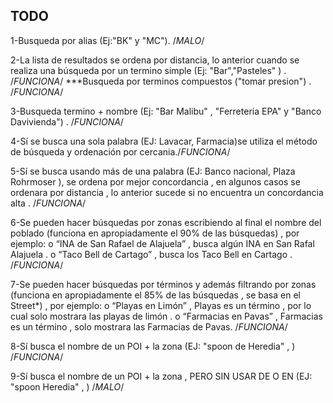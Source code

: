 TODO
-----------
1-Busqueda por alias (Ej:"BK" y "MC").    /*MALO*/

2-La lista de resultados se ordena por distancia, lo anterior cuando se  realiza una búsqueda por un termino simple  (Ej: "Bar","Pasteles" ) . /*FUNCIONA*/
      ***Busqueda por terminos compuestos ("tomar presion") . /*FUNCIONA*/
      
3-Busqueda termino + nombre (Ej: "Bar Malibu" , "Ferreteria EPA" y "Banco Davivienda") . /*FUNCIONA*/

4-Sí se busca una sola palabra (EJ: Lavacar, Farmacia)se utiliza el método de búsqueda y ordenación por cercania./*FUNCIONA*/



5-Sí se busca usando más de una palabra (EJ: Banco nacional, Plaza Rohrmoser ), se ordena por mejor concordancia  , en algunos casos se ordenara por distancia , lo anterior sucede si no encuentra un concordancia alta . /*FUNCIONA*/

6-Se pueden hacer búsquedas por zonas escribiendo al final el nombre del poblado (funciona en apropiadamente el 90% de las búsquedas) , por ejemplo:
          o    “INA de San Rafael de Alajuela” , busca algún INA en San Rafal  Alajuela .
          o	“Taco Bell de Cartago” , busca los Taco Bell en Cartago .     /*FUNCIONA*/
          
7-Se pueden hacer búsquedas por términos y además filtrando por zonas (funciona en apropiadamente el 85% de las búsquedas , se basa en el Street*) , por ejemplo:
          o	“Playas en Limón” , Playas es un término , por lo cual solo mostrara las playas de limón .
          o	“Farmacias en Pavas” , Farmacias es un término , solo mostrara las Farmacias de Pavas. /*FUNCIONA*/
          
          
8-Sí busca el nombre de un POI + la zona (EJ: "spoon de Heredia" , )        /*FUNCIONA*/   

9-Sí busca el nombre de un POI + la zona , PERO SIN USAR DE O EN  (EJ: "spoon Heredia" , )     /*MALO*/
          

